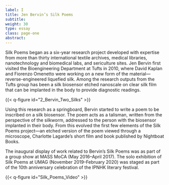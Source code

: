```yaml
---
label: I
title: Jen Bervin’s Silk Poems
subtitle:
weight: 30
type: essay
class: page-one
abstract:
---
```


Silk Poems began as a six-year research project developed with expertise from more than thirty international textile archives, medical libraries, nanotechnology and biomedical labs, and sericulture sites. Jen Bervin first visited the Bioengineering Department at Tufts in 2010, where David Kaplan and Fiorenzo Omenetto were working on a new form of the material—reverse-engineered liquefied silk. Among the research outputs from the Tufts group has been a silk biosensor etched nanoscale on clear silk film that can be implanted in the body to provide diagnostic readings. 

{{< q-figure id="2_Bervin_Two_Silks" >}}

Using this research as a springboard, Bervin started to write a poem to be inscribed on a silk biosensor. The poem acts as a talisman, written from the perspective of the silkworm, addressed to the person with the biosensor implanted in their body. From this evolved the first few elements of the Silk Poems project—an etched version of the poem viewed through a microscope, Charlotte Lagarde’s short film and book published by Nightboat Books.

The inaugural display of work related to Bervin’s Silk Poems was as part of a group show at MASS MoCA (May 2016–April 2017). The solo exhibition of Silk Poems at UMAG (November 2019–February 2020) was staged as part of the 10th anniversary celebration of the IPNHK literary festival.

{{< q-figure id="Silk_Poems_Video" >}}
